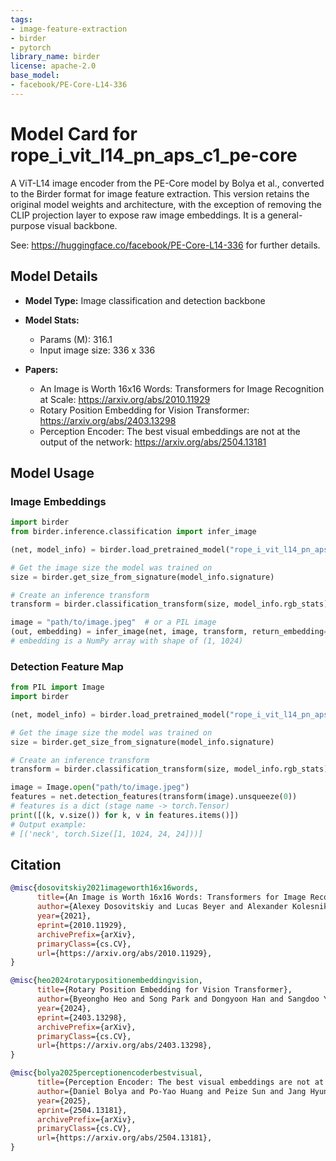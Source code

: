 ```yaml
---
tags:
- image-feature-extraction
- birder
- pytorch
library_name: birder
license: apache-2.0
base_model:
- facebook/PE-Core-L14-336
---
```


# Model Card for rope_i_vit_l14_pn_aps_c1_pe-core

A ViT-L14 image encoder from the PE-Core model by Bolya et al., converted to the Birder format for image feature extraction.
This version retains the original model weights and architecture, with the exception of removing the CLIP projection layer to expose raw image embeddings.
It is a general-purpose visual backbone.

See: <https://huggingface.co/facebook/PE-Core-L14-336> for further details.

## Model Details

- **Model Type:** Image classification and detection backbone
- **Model Stats:**
    - Params (M): 316.1
    - Input image size: 336 x 336

- **Papers:**
    - An Image is Worth 16x16 Words: Transformers for Image Recognition at Scale: <https://arxiv.org/abs/2010.11929>
    - Rotary Position Embedding for Vision Transformer: <https://arxiv.org/abs/2403.13298>
    - Perception Encoder: The best visual embeddings are not at the output of the network: <https://arxiv.org/abs/2504.13181>

## Model Usage

### Image Embeddings

```python
import birder
from birder.inference.classification import infer_image

(net, model_info) = birder.load_pretrained_model("rope_i_vit_l14_pn_aps_c1_pe-core", inference=True)

# Get the image size the model was trained on
size = birder.get_size_from_signature(model_info.signature)

# Create an inference transform
transform = birder.classification_transform(size, model_info.rgb_stats)

image = "path/to/image.jpeg"  # or a PIL image
(out, embedding) = infer_image(net, image, transform, return_embedding=True)
# embedding is a NumPy array with shape of (1, 1024)
```

### Detection Feature Map

```python
from PIL import Image
import birder

(net, model_info) = birder.load_pretrained_model("rope_i_vit_l14_pn_aps_c1_pe-core", inference=True)

# Get the image size the model was trained on
size = birder.get_size_from_signature(model_info.signature)

# Create an inference transform
transform = birder.classification_transform(size, model_info.rgb_stats)

image = Image.open("path/to/image.jpeg")
features = net.detection_features(transform(image).unsqueeze(0))
# features is a dict (stage name -> torch.Tensor)
print([(k, v.size()) for k, v in features.items()])
# Output example:
# [('neck', torch.Size([1, 1024, 24, 24]))]
```

## Citation

```bibtex
@misc{dosovitskiy2021imageworth16x16words,
      title={An Image is Worth 16x16 Words: Transformers for Image Recognition at Scale},
      author={Alexey Dosovitskiy and Lucas Beyer and Alexander Kolesnikov and Dirk Weissenborn and Xiaohua Zhai and Thomas Unterthiner and Mostafa Dehghani and Matthias Minderer and Georg Heigold and Sylvain Gelly and Jakob Uszkoreit and Neil Houlsby},
      year={2021},
      eprint={2010.11929},
      archivePrefix={arXiv},
      primaryClass={cs.CV},
      url={https://arxiv.org/abs/2010.11929},
}

@misc{heo2024rotarypositionembeddingvision,
      title={Rotary Position Embedding for Vision Transformer},
      author={Byeongho Heo and Song Park and Dongyoon Han and Sangdoo Yun},
      year={2024},
      eprint={2403.13298},
      archivePrefix={arXiv},
      primaryClass={cs.CV},
      url={https://arxiv.org/abs/2403.13298},
}

@misc{bolya2025perceptionencoderbestvisual,
      title={Perception Encoder: The best visual embeddings are not at the output of the network},
      author={Daniel Bolya and Po-Yao Huang and Peize Sun and Jang Hyun Cho and Andrea Madotto and Chen Wei and Tengyu Ma and Jiale Zhi and Jathushan Rajasegaran and Hanoona Rasheed and Junke Wang and Marco Monteiro and Hu Xu and Shiyu Dong and Nikhila Ravi and Daniel Li and Piotr Dollár and Christoph Feichtenhofer},
      year={2025},
      eprint={2504.13181},
      archivePrefix={arXiv},
      primaryClass={cs.CV},
      url={https://arxiv.org/abs/2504.13181},
}
```
